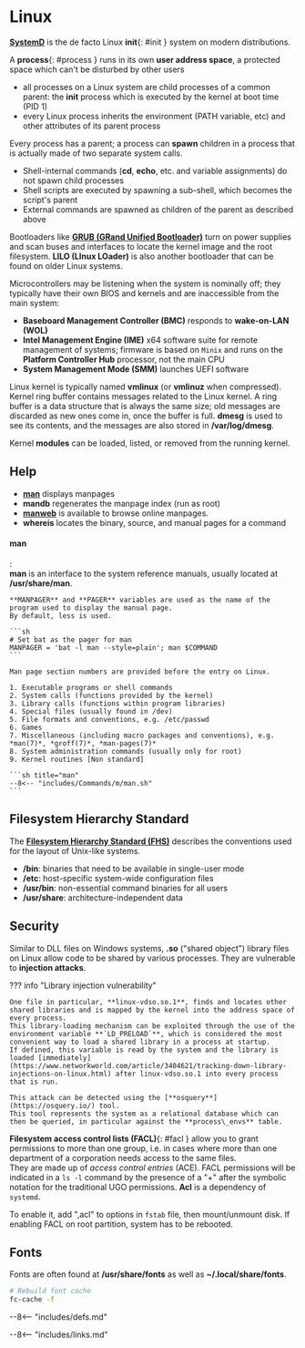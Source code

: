 # Linux

[**SystemD**](SystemD) is the de facto Linux **init**{: #init } system on modern distributions.

A **process**{: #process } runs in its own **user address space**, a protected space which can't be disturbed by other users

- all processes on a Linux system are child processes of a common parent: the **init** process which is executed by the kernel at boot time (PID 1)
- every Linux process inherits the environment (PATH variable, etc) and other attributes of its parent process

Every process has a parent; a process can **spawn** children in a process that is actually made of two separate system calls.

- Shell-internal commands (**cd**, **echo**, etc. and variable assignments) do not spawn child processes
- Shell scripts are executed by spawning a sub-shell, which becomes the script's parent
- External commands are spawned as children of the parent as described above

Bootloaders like [**GRUB (GRand Unified Bootloader)**](GRUB) turn on power supplies and scan buses and interfaces to locate the kernel image and the root filesystem. 
**LILO (LInux LOader)** is also another bootloader that can be found on older Linux systems.

Microcontrollers may be listening when the system is nominally off; they typically have their own BIOS and kernels and are inaccessible from the main system:

- **Baseboard Management Controller (BMC)** responds to **wake-on-LAN (WOL)**
- **Intel Management Engine (IME)** x64 software suite for remote management of systems; firmware is based on `Minix` and runs on the **Platform Controller Hub** processor, not the main CPU
- **System Management Mode (SMM)** launches UEFI software

Linux kernel is typically named **vmlinux** (or **vmlinuz** when compressed). 
Kernel ring buffer contains messages related to the Linux kernel. 
A ring buffer is a data structure that is always the same size; old messages are discarded as new ones come in, once the buffer is full.
**dmesg** is used to see its contents, and the messages are also stored in **/var/log/dmesg**.

Kernel **modules** can be loaded, listed, or removed from the running kernel.

## Help


- [**man**](#man) displays manpages
- **mandb** regenerates the manpage index (run as root)
- [**manweb**](https://github.com/sebastiancarlos/manpdf) is available to browse online manpages.
- **whereis** locates the binary, source, and manual pages for a command

#### man
:   
    **man** is an interface to the system reference manuals, usually located at **/usr/share/man**.

    **MANPAGER** and **PAGER** variables are used as the name of the program used to display the manual page.
    By default, less is used.

    ```sh
    # Set bat as the pager for man
    MANPAGER = 'bat -l man --style=plain'; man $COMMAND
    ```

    Man page section numbers are provided before the entry on Linux.

    1. Executable programs or shell commands
    2. System calls (functions provided by the kernel)
    3. Library calls (functions within program libraries)
    4. Special files (usually found in /dev)
    5. File formats and conventions, e.g. /etc/passwd
    6. Games
    7. Miscellaneous (including macro packages and conventions), e.g. *man(7)*, *groff(7)*, *man-pages(7)*
    8. System administration commands (usually only for root)
    9. Kernel routines [Non standard]

    ```sh title="man"
    --8<-- "includes/Commands/m/man.sh"
    ```

## Filesystem Hierarchy Standard

The [**Filesystem Hierarchy Standard (FHS)**](https://en.wikipedia.org/wiki/Filesystem_Hierarchy_Standard) describes the conventions used for the layout of Unix-like systems.

- **/bin**: binaries that need to be available in single-user mode
- **/etc**: host-specific system-wide configuration files
- **/usr/bin**: non-essential command binaries for all users
- **/usr/share**: architecture-independent data

## Security

Similar to DLL files on Windows systems, **.so** ("shared object") library files on Linux allow code to be shared by various processes. 
They are vulnerable to **injection attacks**. 

??? info "Library injection vulnerability"

    One file in particular, **linux-vdso.so.1**, finds and locates other shared libraries and is mapped by the kernel into the address space of every process. 
    This library-loading mechanism can be exploited through the use of the environment variable **`LD_PRELOAD`**, which is considered the most convenient way to load a shared library in a process at startup. 
    If defined, this variable is read by the system and the library is loaded [immediately](https://www.networkworld.com/article/3404621/tracking-down-library-injections-on-linux.html) after linux-vdso.so.1 into every process that is run. 

    This attack can be detected using the [**osquery**](https://osquery.io/) tool. 
    This tool represents the system as a relational database which can then be queried, in particular against the **process\_envs** table.


**Filesystem access control lists (FACL)**{: #facl } allow you to grant permissions to more than one group, i.e. in cases where more than one department of a corporation needs access to the same files.  
They are made up of _access control entries_ (ACE). 
FACL permissions will be indicated in a `ls -l` command by the presence of a "+" after the symbolic notation for the traditional UGO permissions. 
**Acl** is a dependency of `systemd`.

To enable it, add ",acl" to options in `fstab` file, then mount/unmount disk. If enabling FACL on root partition, system has to be rebooted.


## Fonts

Fonts are often found at **/usr/share/fonts** as well as **~/.local/share/fonts**.

```sh
# Rebuild font cache
fc-cache -f 
```


--8<-- "includes/defs.md"

--8<-- "includes/links.md"
